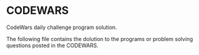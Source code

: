 # CODEWARS
CodeWars daily challenge program solution.

The following file contains the dolution to the programs or problem solving questions posted in the CODEWARS.
